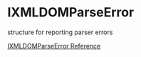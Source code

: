 # IXMLDOMParseError

structure for reporting parser errors

[IXMLDOMParseError Reference](https://ruby-doc.org/stdlib-2.6/libdoc/win32ole/rdoc/IXMLDOMParseError.html)
